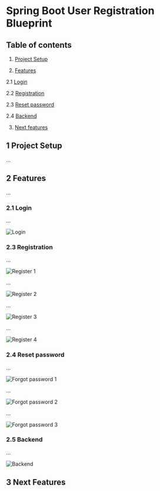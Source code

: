 # Spring Boot User Registration Blueprint
## Table of contents
1. [ Project Setup ](#project-setup)

2. [ Features ](#features)

2.1 [ Login ](#login)

2.2 [ Registration ](#registration)

2.3 [ Reset password ](#reset-password)

2.4 [ Backend ](#backend)

3. [ Next features ](#next-features)

<a name="project-setup"></a>
## 1 Project Setup
...

<a name="features"></a>
## 2 Features
...

<a name="login"></a>
### 2.1 Login
...

![Login](https://github.com/Waginator/SpringBootUserRegistrationBlueprint/blob/master/readme-data/login.png)

<a name="registration"></a>
### 2.3 Registration
...

![Register 1](https://github.com/Waginator/SpringBootUserRegistrationBlueprint/blob/master/readme-data/register.png)

...

![Register 2](https://github.com/Waginator/SpringBootUserRegistrationBlueprint/blob/master/readme-data/register-2.png)

...

![Register 3](https://github.com/Waginator/SpringBootUserRegistrationBlueprint/blob/master/readme-data/register-3.png)

...

![Register 4](https://github.com/Waginator/SpringBootUserRegistrationBlueprint/blob/master/readme-data/register-4.png)

<a name="reset-password"></a>
### 2.4 Reset password
...

![Forgot password 1](https://github.com/Waginator/SpringBootUserRegistrationBlueprint/blob/master/readme-data/forgot-password.png)

...

![Forgot password 2](https://github.com/Waginator/SpringBootUserRegistrationBlueprint/blob/master/readme-data/forgot-password-2.png "Backend")

...

![Forgot password 3](https://github.com/Waginator/SpringBootUserRegistrationBlueprint/blob/master/readme-data/forgot-password-3.png "Backend")

<a name="backend"></a>
### 2.5 Backend
...

![Backend](https://github.com/Waginator/SpringBootUserRegistrationBlueprint/blob/master/readme-data/backend.png "Backend")

<a name="next-features"></a>
## 3 Next Features
